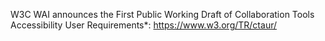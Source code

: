 W3C WAI announces the First Public Working Draft of Collaboration Tools Accessibility User Requirements*: https://www.w3.org/TR/ctaur/

